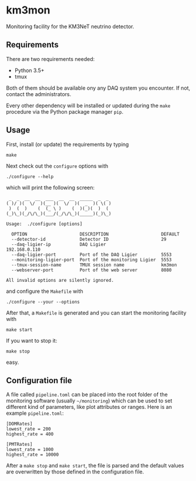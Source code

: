 # km3mon

Monitoring facility for the KM3NeT neutrino detector.

## Requirements

There are two requirements needed:

 - Python 3.5+
 - tmux

Both of them should be available ony any DAQ system you encounter. If not,
contact the administrators.

Every other dependency will be installed or updated during the `make` procedure
via the Python package manager `pip`.

## Usage

First, install (or update) the requirements by typing

    make

Next check out the `configure` options with

    ./configure --help
    
which will print the following screen:

```
 _  _  __  __  ___  __  __  _____  _  _
( )/ )(  \/  )(__ )(  \/  )(  _  )( \( )
 )  (  )    (  (_ \ )    (  )(_)(  )  (
(_)\_)(_/\/\_)(___/(_/\/\_)(_____)(_)\_)

Usage:  ./configure [options]

  OPTION                    DESCRIPTION                    DEFAULT
  --detector-id             Detector ID                    29
  --daq-ligier-ip           DAQ Ligier                     192.168.0.110
  --daq-ligier-port         Port of the DAQ Ligier         5553
  --monitoring-ligier-port  Port of the monitoring Ligier  5553
  --tmux-session-name       TMUX session name              km3mon
  --webserver-port          Port of the web server         8080

All invalid options are silently ignored.
```

and configure the ``Makefile`` with

    ./configure --your --options

After that, a `Makefile` is generated and you can start the monitoring facility
with

    make start

If you want to stop it:

    make stop

easy.

## Configuration file

A file called `pipeline.toml` can be placed into the root folder of the
monitoring software (usually `~/monitoring`) which can be used to set
different kind of parameters, like plot attributes or ranges.
Here is an example `pipeline.toml`:

    [DOMRates]
    lowest_rate = 200
    highest_rate = 400

    [PMTRates]
    lowest_rate = 1000
    highest_rate = 10000

After a `make stop` and `make start`, the file is parsed and the default
values are overwritten by those defined in the configuration file.
